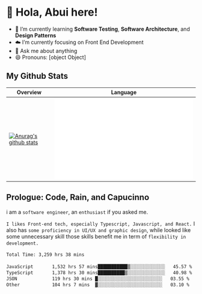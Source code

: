 # 👋 Hola, Abui here!

- 🌱 I’m currently learning **Software Testing**, **Software Architecture**, and **Design Patterns**
- ☁️ I’m currently focusing on Front End Development
- 💬 Ask me about anything
- 😄 Pronouns: [object Object]

## My Github Stats

| Overview | Language |
| --- | --- |
|[![Anurag's github stats](https://github-readme-stats.vercel.app/api?username=abui-am&count_private=true)](https://github.com/anuraghazra/github-readme-stats)|![Language](https://raw.githubusercontent.com/abui-am/stats/c6455f656dfce7acd3951e5ec5b25d72af0b2ee3/generated/languages.svg)|

## Prologue: Code, Rain, and Capucinno
i am a `software engineer`, an `enthusiast` if you asked me. 

`I likes Front-end tech, especially Typescript, Javascript, and React.` I also has `some proficiency in UI/UX and graphic design`, while looked like some unnecessary skill those skills benefit me in term of `flexibility in development.`


<!--START_SECTION:waka-->

```text
Total Time: 3,259 hrs 38 mins

JavaScript       1,532 hrs 57 mins███████████▒░░░░░░░░░░░░░   45.57 %
TypeScript       1,378 hrs 30 mins██████████▒░░░░░░░░░░░░░░   40.98 %
JSON             119 hrs 30 mins █░░░░░░░░░░░░░░░░░░░░░░░░   03.55 %
Other            104 hrs 7 mins  ▓░░░░░░░░░░░░░░░░░░░░░░░░   03.10 %
```

<!--END_SECTION:waka-->
